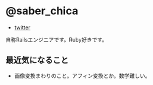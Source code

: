 # @saber_chica

- [twitter](https://twitter.com/saber_chica)

自称Railsエンジニアです。Ruby好きです。

## 最近気になること

- 画像変換まわりのこと。アフィン変換とか。数学難しい。

